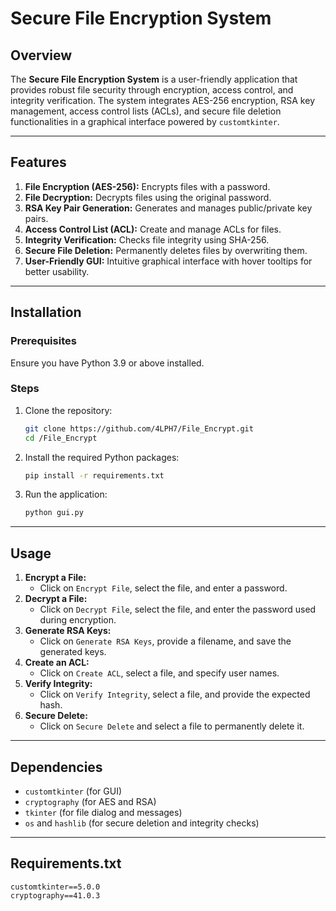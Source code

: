 # Secure File Encryption System

## Overview
The **Secure File Encryption System** is a user-friendly application that provides robust file security through encryption, access control, and integrity verification. The system integrates AES-256 encryption, RSA key management, access control lists (ACLs), and secure file deletion functionalities in a graphical interface powered by `customtkinter`.

---

## Features

1. **File Encryption (AES-256):** Encrypts files with a password.
2. **File Decryption:** Decrypts files using the original password.
3. **RSA Key Pair Generation:** Generates and manages public/private key pairs.
4. **Access Control List (ACL):** Create and manage ACLs for files.
5. **Integrity Verification:** Checks file integrity using SHA-256.
6. **Secure File Deletion:** Permanently deletes files by overwriting them.
7. **User-Friendly GUI:** Intuitive graphical interface with hover tooltips for better usability.

---

## Installation

### Prerequisites
Ensure you have Python 3.9 or above installed.

### Steps
1. Clone the repository:
   ```bash
   git clone https://github.com/4LPH7/File_Encrypt.git
   cd /File_Encrypt
   ```

2. Install the required Python packages:
   ```bash
   pip install -r requirements.txt
   ```

3. Run the application:
   ```bash
   python gui.py
   ```

---

## Usage

1. **Encrypt a File:**
   - Click on `Encrypt File`, select the file, and enter a password.
2. **Decrypt a File:**
   - Click on `Decrypt File`, select the file, and enter the password used during encryption.
3. **Generate RSA Keys:**
   - Click on `Generate RSA Keys`, provide a filename, and save the generated keys.
4. **Create an ACL:**
   - Click on `Create ACL`, select a file, and specify user names.
5. **Verify Integrity:**
   - Click on `Verify Integrity`, select a file, and provide the expected hash.
6. **Secure Delete:**
   - Click on `Secure Delete` and select a file to permanently delete it.

---

## Dependencies

- `customtkinter` (for GUI)
- `cryptography` (for AES and RSA)
- `tkinter` (for file dialog and messages)
- `os` and `hashlib` (for secure deletion and integrity checks)

---

## Requirements.txt
```
customtkinter==5.0.0
cryptography==41.0.3
